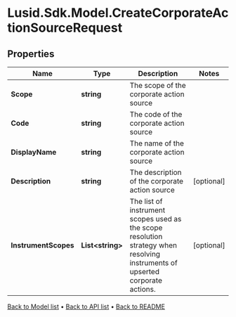 # Lusid.Sdk.Model.CreateCorporateActionSourceRequest

## Properties

Name | Type | Description | Notes
------------ | ------------- | ------------- | -------------
**Scope** | **string** | The scope of the corporate action source | 
**Code** | **string** | The code of the corporate action source | 
**DisplayName** | **string** | The name of the corporate action source | 
**Description** | **string** | The description of the corporate action source | [optional] 
**InstrumentScopes** | **List&lt;string&gt;** | The list of instrument scopes used as the scope resolution strategy when resolving instruments of upserted corporate actions. | [optional] 

[Back to Model list](../README.md#documentation-for-models) &#8226; [Back to API list](../README.md#documentation-for-api-endpoints) &#8226; [Back to README](../README.md)

